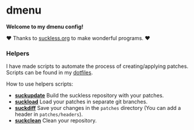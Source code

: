 # dmenu

**Welcome to my dmenu config!**

❤️ Thanks to [suckless.org](https://suckless.org/) to make wonderful programs. ❤️

### **Helpers**

I have made scripts to automate the process of creating/applying patches. Scripts can be found in my [dotfiles](https://gitlab.com/Mageas/dotfiles).

How to use helpers scripts:
- **[suckupdate](https://github.com/Mageas/dotfiles/blob/main/scripts/.local/bin/suckupdate)** Build the suckless repository with your patches.
- **[suckload](https://github.com/Mageas/dotfiles/blob/main/scripts/.local/bin/suckload)** Load your patches in separate git branches.
- **[suckdiff](https://github.com/Mageas/dotfiles/blob/main/scripts/.local/bin/suckdiff)** Save your changes in the `patches` directory (You can add a header in `patches/headers`).
- **[suckclean](https://github.com/Mageas/dotfiles/blob/main/scripts/.local/bin/suckclean)** Clean your repository.
